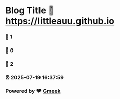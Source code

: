 # Blog Title :link: https://littleauu.github.io 
### :page_facing_up: [1](https://littleauu.github.io/tag.html) 
### :speech_balloon: 0 
### :hibiscus: 2 
### :alarm_clock: 2025-07-19 16:37:59 
### Powered by :heart: [Gmeek](https://github.com/Meekdai/Gmeek)
